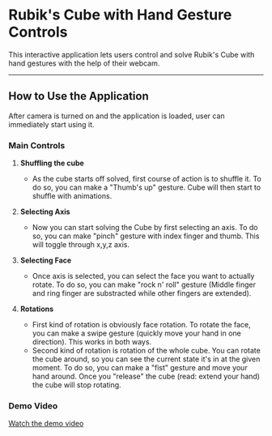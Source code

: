 # Rubik's Cube with Hand Gesture Controls

This interactive application lets users control and solve Rubik's Cube with hand gestures with the help of their webcam. 

---

## How to Use the Application
After camera is turned on and the application is loaded, user can immediately start using it.
### Main Controls

1. **Shuffling the cube**  
   - As the cube starts off solved, first course of action is to shuffle it. To do so, you can make a "Thumb's up" gesture. Cube will then start to shuffle with animations.

2. **Selecting Axis**  
   - Now you can start solving the Cube by first selecting an axis. To do so, you can make "pinch" gesture with index finger and thumb. This will toggle through x,y,z axis.
3. **Selecting Face**  
   - Once axis is selected, you can select the face you want to actually rotate. To do so, you can make "rock n' roll" gesture (Middle finger and ring finger are substracted while other fingers are extended).
4. **Rotations**
   - First kind of rotation is obviously face rotation. To rotate the face, you can make a swipe gesture (quickly move your hand in one direction). This works in both ways.
   - Second kind of rotation is rotation of the whole cube. You can rotate the cube around, so you can see the current state it's in at the given moment. To do so, you can make a "fist" gesture and move your hand around. Once you "release" the cube (read: extend your hand) the cube will stop rotating.

### Demo Video

[Watch the demo video](demo.mp4)
